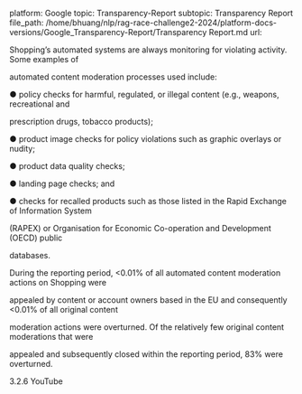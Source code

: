 platform: Google
topic: Transparency-Report
subtopic: Transparency Report
file_path: /home/bhuang/nlp/rag-race-challenge2-2024/platform-docs-versions/Google_Transparency-Report/Transparency Report.md
url: <EMPTY>

Shopping’s automated systems are always monitoring for violating activity. Some examples of

automated content moderation processes used include:

● policy checks for harmful, regulated, or illegal content (e.g., weapons, recreational and

prescription drugs, tobacco products);

● product image checks for policy violations such as graphic overlays or nudity;

● product data quality checks;

● landing page checks; and

● checks for recalled products such as those listed in the Rapid Exchange of Information System

(RAPEX) or Organisation for Economic Co-operation and Development (OECD) public

databases.



During the reporting period, <0.01% of all automated content moderation actions on Shopping were

appealed by content or account owners based in the EU and consequently <0.01% of all original content

moderation actions were overturned. Of the relatively few original content moderations that were

appealed and subsequently closed within the reporting period, 83% were overturned.



3.2.6 YouTube